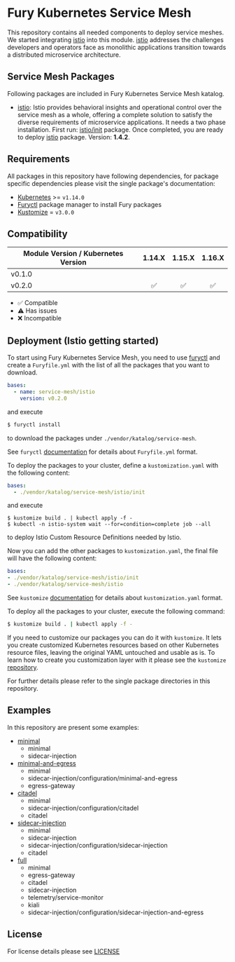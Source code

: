 # Fury Kubernetes Service Mesh

This repository contains all needed components to deploy service meshes. We started integrating
[istio](https://istio.io/) into this module. [istio](https://istio.io/) addresses the challenges developers and
operators face as monolithic applications transition towards a distributed microservice architecture.


## Service Mesh Packages

Following packages are included in Fury Kubernetes Service Mesh katalog.

- [istio](katalog/istio): Istio provides behavioral insights and operational control over the service mesh as a whole,
offering a complete solution to satisfy the diverse requirements of microservice applications. It needs a two phase
installation. First run: [istio/init](katalog/istio/init) package. Once completed, you are ready to deploy
[istio](katalog/istio) package. Version: **1.4.2**.


## Requirements

All packages in this repository have following dependencies, for package specific dependencies please visit the
single package's documentation:

- [Kubernetes](https://kubernetes.io) >= `v1.14.0`
- [Furyctl](https://github.com/sighup-io/furyctl) package manager to install Fury packages
- [Kustomize](https://github.com/kubernetes-sigs/kustomize) = `v3.0.0`


## Compatibility

| Module Version / Kubernetes Version | 1.14.X             | 1.15.X             | 1.16.X             |
|-------------------------------------|:------------------:|:------------------:|:------------------:|
| v0.1.0                              |                    |                    |                    |
| v0.2.0                              | :white_check_mark: | :white_check_mark: | :white_check_mark: |

- :white_check_mark: Compatible
- :warning: Has issues
- :x: Incompatible


## Deployment (Istio getting started)

To start using Fury Kubernetes Service Mesh, you need to use
[furyctl](https://github.com/sighup-io/furyctl/blob/master/README.md) and create a `Furyfile.yml` with the list of
all the packages that you want to download.

```yaml
bases:
  - name: service-mesh/istio
    version: v0.2.0
```

and execute

```bash
$ furyctl install
```

to download the packages under `./vendor/katalog/service-mesh`.

See `furyctl`
[documentation](https://github.com/sighup-io/furyctl/blob/master/README.md) for details about `Furyfile.yml` format.

To deploy the packages to your cluster, define a `kustomization.yaml` with the
following content:

```yaml
bases:
  - ./vendor/katalog/service-mesh/istio/init
```

and execute
```shell
$ kustomize build . | kubectl apply -f -
$ kubectl -n istio-system wait --for=condition=complete job --all
```

to deploy Istio Custom Resource Definitions needed by Istio.

Now you can add the other packages to `kustomization.yaml`, the final file will have the following content:

```yaml
bases:
- ./vendor/katalog/service-mesh/istio/init
- ./vendor/katalog/service-mesh/istio
```

See `kustomize` [documentation](https://github.com/kubernetes-sigs/kustomize/blob/master/docs/README.md) for details
about `kustomization.yaml` format.

To deploy all the packages to your cluster, execute the following command:
```bash
$ kustomize build . | kubectl apply -f -
```

If you need to customize our packages you can do it with `kustomize`. It lets you create customized Kubernetes
resources based on other Kubernetes resource files, leaving the original YAML untouched and usable as is.
To learn how to create you customization layer with it please see the `kustomize`
[repository](https://github.com/kubernetes-sigs/kustomize).

For further details please refer to the single package directories in this repository.

## Examples

In this repository are present some examples:

- [minimal](./examples/minimal/kustomization.yaml)
   - minimal
   - sidecar-injection
- [minimal-and-egress](./examples/minimal-and-egress/kustomization.yaml)
   - minimal
   - sidecar-injection/configuration/minimal-and-egress
   - egress-gateway
- [citadel](./examples/citadel/kustomization.yaml)
   - minimal
   - sidecar-injection/configuration/citadel
   - citadel
- [sidecar-injection](./examples/sidecar-injection/kustomization.yaml)
   - minimal
   - sidecar-injection
   - sidecar-injection/configuration/sidecar-injection
   - citadel
- [full](./examples/full/kustomization.yaml)
   - minimal
   - egress-gateway
   - citadel
   - sidecar-injection
   - telemetry/service-monitor
   - kiali
   - sidecar-injection/configuration/sidecar-injection-and-egress
 

## License

For license details please see [LICENSE](LICENSE)
